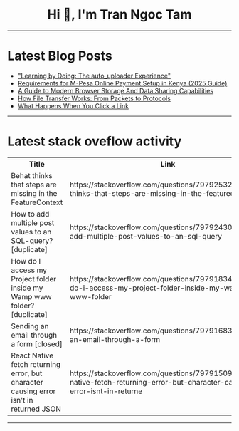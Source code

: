 <h1 align="center">Hi 👋, I'm Tran Ngoc Tam</h1>

---

# Latest Blog Posts 
<!-- BLOG-POST-LIST:START -->
- [&quot;Learning by Doing: The auto_uploader Experience&quot;](https://dev.to/mohammadreza_mahdian_3841/learning-by-doing-the-autouploader-experience-a98)
- [Requirements for M-Pesa Online Payment Setup in Kenya &lpar;2025 Guide&rpar;](https://dev.to/eric_muturi/requirements-for-m-pesa-online-payment-setup-in-kenya-2025-guide-2bjl)
- [A Guide to Modern Browser Storage And Data Sharing Capabilities](https://dev.to/mrajaeim/a-guide-to-modern-browser-storage-and-data-sharing-capabilities-4eb8)
- [How File Transfer Works: From Packets to Protocols](https://dev.to/lovestaco/how-file-transfer-works-from-packets-to-protocols-18f8)
- [What Happens When You Click a Link](https://dev.to/aditi_deshmukh/what-happens-when-you-click-a-link-3ca5)
<!-- BLOG-POST-LIST:END -->

---

# Latest stack oveflow activity
<table>
  <tr><th>Title</th><th>Link</th></tr>
  <!-- STACKOVERFLOW:START --><tr><td>Behat thinks that steps are missing in the FeatureContext</td><td>https://stackoverflow.com/questions/79792532/behat-thinks-that-steps-are-missing-in-the-featurecontext</td></tr><tr><td>How to add multiple post values to an SQL-query? [duplicate]</td><td>https://stackoverflow.com/questions/79792430/how-to-add-multiple-post-values-to-an-sql-query</td></tr><tr><td>How do I access my Project folder inside my Wamp www folder? [duplicate]</td><td>https://stackoverflow.com/questions/79791834/how-do-i-access-my-project-folder-inside-my-wamp-www-folder</td></tr><tr><td>Sending an email through a form [closed]</td><td>https://stackoverflow.com/questions/79791683/sending-an-email-through-a-form</td></tr><tr><td>React Native fetch returning error, but character causing error isn&#39;t in returned JSON</td><td>https://stackoverflow.com/questions/79791509/react-native-fetch-returning-error-but-character-causing-error-isnt-in-returne</td></tr><!-- STACKOVERFLOW:END -->
</table>

---


